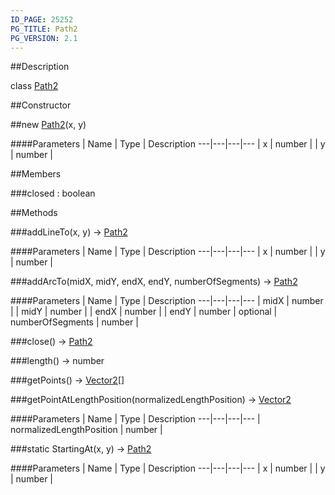 ```yaml
---
ID_PAGE: 25252
PG_TITLE: Path2
PG_VERSION: 2.1
---
```

##Description

class [Path2](/classes/2.2-alpha/Path2)



##Constructor

##new [Path2](/classes/2.2-alpha/Path2)(x, y)



####Parameters
 | Name | Type | Description
---|---|---|---
 | x | number | 
 | y | number | 

##Members

###closed : boolean



##Methods

###addLineTo(x, y) &rarr; [Path2](/classes/2.2-alpha/Path2)



####Parameters
 | Name | Type | Description
---|---|---|---
 | x | number | 
 | y | number | 

###addArcTo(midX, midY, endX, endY, numberOfSegments) &rarr; [Path2](/classes/2.2-alpha/Path2)



####Parameters
 | Name | Type | Description
---|---|---|---
 | midX | number | 
 | midY | number | 
 | endX | number | 
 | endY | number | 
optional | numberOfSegments | number | 

###close() &rarr; [Path2](/classes/2.2-alpha/Path2)


###length() &rarr; number


###getPoints() &rarr; [Vector2](/classes/2.2-alpha/Vector2)[]


###getPointAtLengthPosition(normalizedLengthPosition) &rarr; [Vector2](/classes/2.2-alpha/Vector2)



####Parameters
 | Name | Type | Description
---|---|---|---
 | normalizedLengthPosition | number | 

###static StartingAt(x, y) &rarr; [Path2](/classes/2.2-alpha/Path2)



####Parameters
 | Name | Type | Description
---|---|---|---
 | x | number | 
 | y | number | 

